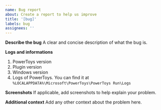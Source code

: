 ```yaml
---
name: Bug report
about: Create a report to help us improve
title: '[bug]'
labels: bug
assignees: ''
---
```


**Describe the bug**
A clear and concise description of what the bug is.

**Logs and informations**
1. PowerToys version 
2. Plugin version
3. Windows version
4. Logs of PowerToys. You can find it at `%LOCALAPPDATA%\Microsoft\PowerToys\PowerToys Run\Logs`

**Screenshots**
If applicable, add screenshots to help explain your problem.

**Additional context**
Add any other context about the problem here.
